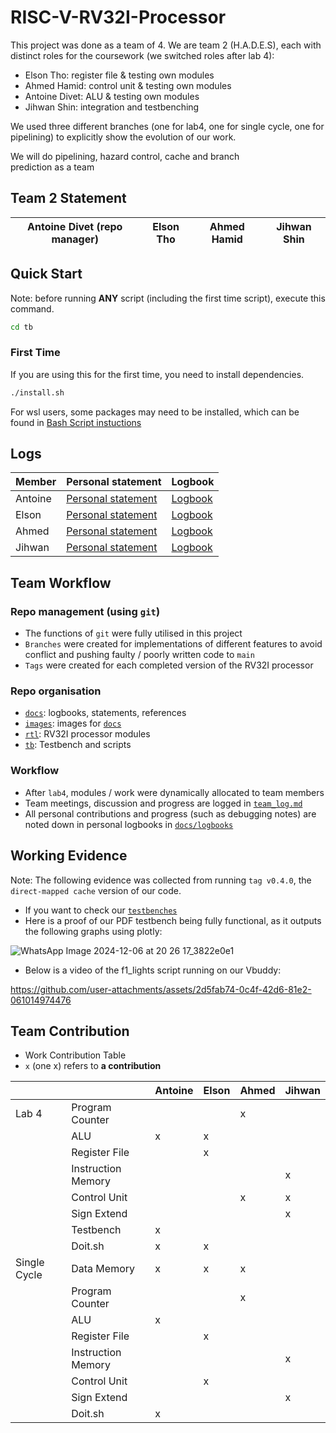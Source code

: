 # RISC-V-RV32I-Processor

This project was done as a team of 4.
We are team 2 (H.A.D.E.S), each with distinct roles for the coursework (we switched roles after lab 4):
  - Elson Tho: register file & testing own modules
  - Ahmed Hamid: control unit & testing own modules
  - Antoine Divet: ALU & testing own modules
  - Jihwan Shin: integration and testbenching

We used three different branches (one for lab4, one for single cycle, one for pipelining) to explicitly show the evolution of our work.

We will do pipelining, hazard control, cache and branch prediction as a team

## Team 2 Statement

| Antoine Divet (repo manager) | Elson Tho | Ahmed Hamid | Jihwan Shin |
|-|-|-|-|

## Quick Start

Note: before running **ANY** script (including the first time script), execute this 
command.

```bash
cd tb
```

### First Time

If you are using this for the first time, you need to install dependencies.

```bash
./install.sh
```

For wsl users, some packages may need to be installed, which can be found in [Bash Script instuctions](https://github.com/aa6dcc/RISC-V-Team2/blob/main/tb/bash_script_instructions.md)

## Logs

| Member    | Personal statement | Logbook |
|-----------|--------------------|---------|
| Antoine     | [Personal statement](docs/personal_statements/antoine_statement.md) | [Logbook](docs/logbooks/antoine_log.md) |
| Elson   | [Personal statement](docs/personal_statements/elson_statement.md) | [Logbook](docs/logbooks/elson_log.md) |
| Ahmed     | [Personal statement](docs/personal_statements/ahmed_statement.md) | [Logbook](docs/logbooks/ahmed_log.md) |
| Jihwan      | [Personal statement](docs/personal_statements/jihwan_statement.md) | [Logbook](docs/logbooks/jihwan_log.md) |


## Team Workflow

### Repo management (using `git`)

- The functions of `git` were fully utilised in this project
- `Branches` were created for implementations of different features to avoid 
  conflict and pushing faulty / poorly written code to `main`
- `Tags` were created for each completed version of the RV32I processor

### Repo organisation 

- [`docs`](docs/): logbooks, statements, references
- [`images`](images/): images for [`docs`](docs/)
- [`rtl`](rtl/): RV32I processor modules
- [`tb`](tb/): Testbench and scripts

### Workflow

- After `lab4`, modules / work were dynamically allocated to team members
- Team meetings, discussion and progress are logged in 
[`team_log.md`](docs/logbooks/team_log.md)
- All personal contributions and progress (such as debugging notes) are noted 
  down in personal logbooks in [`docs/logbooks`](docs/logbooks/)

## Working Evidence

Note: The following evidence was collected from running `tag v0.4.0`, the 
`direct-mapped cache` version of our code.

- If you want to check our [`testbenches`](tb/)
- Here is a proof of our PDF testbench being fully functional, as it outputs the following graphs using plotly:

![WhatsApp Image 2024-12-06 at 20 26 17_3822e0e1](https://github.com/user-attachments/assets/9058539d-87ef-4f9b-a326-ce6913300366)

- Below is a video of the f1_lights script running on our Vbuddy:

https://github.com/user-attachments/assets/2d5fab74-0c4f-42d6-81e2-061014974476



## Team Contribution

- Work Contribution Table
- `x` (one x) refers to **a contribution**

|              |                               | Antoine | Elson | Ahmed | Jihwan |
| ------------ | ----------------------------- | ------------------ | ---------------- | ------------------------ | ---------------- |
| Lab 4        | Program Counter               |                  |                  | x                         |                  |
|              | ALU                           |  x                 |  x                |                        |                  |
|              | Register File                 |                    | x                 |                        |                  |
|              | Instruction Memory            |                    |                  |                          | x               |
|              | Control Unit                  |                    |                  |  x                        | x               |
|              | Sign Extend                   |                    |                  |                          |x               |
|              | Testbench                     |   x                 |                |                          |                  |
|              | Doit.sh                       |   x                |      x           |                          |                  |
| Single Cycle | Data Memory                   |   x                |    x             |    x                    |                  |
|              | Program Counter               |                    |                  |   x                      |                  |
|              | ALU                           |   x                |                  |                          |                  |
|              | Register File                 |                    |    x             |                          |                  |
|              | Instruction Memory            |                    |                  |                          |    x             |
|              | Control Unit                  |                    |    x             |                          |                  |
|              | Sign Extend                   |                    |                  |                          |    x             |
|              | Doit.sh                       |   x                |                  |                          |                  |
